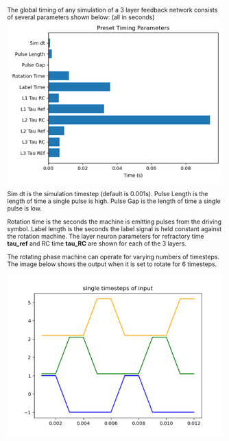 The global timing of any simulation of a 3 layer feedback network consists of several parameters shown below: (all in seconds)
![Preset timing parameters](https://github.com/kariefury/rotation-machine-3/blob/main/fig/preset_timing_parameters/preset_timing_parmeters.png)

Sim dt is the simulation timestep (default is 0.001s). Pulse Length is the length of time a single pulse is high. Pulse Gap is the length of time a single pulse is low.

Rotation time is the seconds the machine is emitting pulses from the driving symbol. Label length is the seconds the label signal is held constant against the rotation machine.
The layer neuron parameters for refractory time **tau_ref** and RC time **tau_RC** are shown for each of the 3 layers.

The rotating phase machine can operate for varying numbers of timesteps. The image below shows the output when it is set to rotate for 6 timesteps.

![Input timing with 6 timesteps](https://raw.githubusercontent.com/kariefury/rotation-machine-3/main/fig/inputTiming.png)
